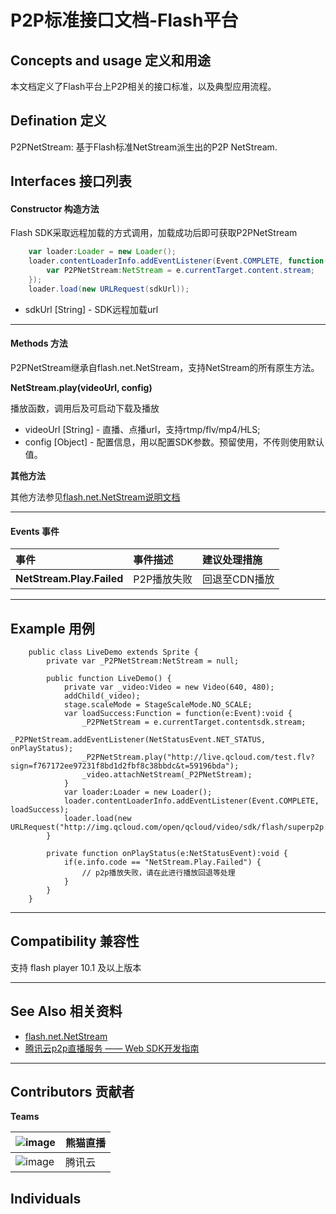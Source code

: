 # P2P标准接口文档-Flash平台

## Concepts and usage 定义和用途

本文档定义了Flash平台上P2P相关的接口标准，以及典型应用流程。

## Defination 定义

P2PNetStream: 基于Flash标准NetStream派生出的P2P NetStream.

## Interfaces 接口列表

#### Constructor 构造方法
Flash SDK采取远程加载的方式调用，加载成功后即可获取P2PNetStream
```actionscript
    var loader:Loader = new Loader();
    loader.contentLoaderInfo.addEventListener(Event.COMPLETE, function(e:Event):void {
        var P2PNetStream:NetStream = e.currentTarget.content.stream;
    });
    loader.load(new URLRequest(sdkUrl));
```
- sdkUrl [String] - SDK远程加载url

---


#### Methods 方法
P2PNetStream继承自flash.net.NetStream，支持NetStream的所有原生方法。

**NetStream.play(videoUrl, config)**

播放函数，调用后及可启动下载及播放
- videoUrl [String] - 直播、点播url，支持rtmp/flv/mp4/HLS;
- config [Object] - 配置信息，用以配置SDK参数。预留使用，不传则使用默认值。

**其他方法**

其他方法参见[flash.net.NetStream说明文档](http://help.adobe.com/zh_CN/FlashPlatform/reference/actionscript/3/flash/net/NetStream.html)

---

#### Events 事件
| 事件 | 事件描述 | 建议处理措施 |
| :------------ | :------------ | :------------ |
| **NetStream.Play.Failed** | P2P播放失败 | 回退至CDN播放 |

---

## Example 用例

```
    public class LiveDemo extends Sprite {
        private var _P2PNetStream:NetStream = null;

        public function LiveDemo() {
            private var _video:Video = new Video(640, 480); 
            addChild(_video); 
            stage.scaleMode = StageScaleMode.NO_SCALE;
            var loadSuccess:Function = function(e:Event):void {
                _P2PNetStream = e.currentTarget.contentsdk.stream;
                _P2PNetStream.addEventListener(NetStatusEvent.NET_STATUS, onPlayStatus);
                _P2PNetStream.play("http://live.qcloud.com/test.flv?sign=f767172ee97231f8bd1d2fbf8c38bbdc&t=59196bda");
                _video.attachNetStream(_P2PNetStream);
            }
            var loader:Loader = new Loader();
            loader.contentLoaderInfo.addEventListener(Event.COMPLETE, loadSuccess); 
            loader.load(new URLRequest("http://img.qcloud.com/open/qcloud/video/sdk/flash/superp2p.swf"));
        }

        private function onPlayStatus(e:NetStatusEvent):void { 
            if(e.info.code == "NetStream.Play.Failed") {
                // p2p播放失败，请在此进行播放回退等处理
            }
        }
    }
```
---

## Compatibility 兼容性
支持 flash player 10.1 及以上版本

---
## See Also 相关资料
- [flash.net.NetStream](http://help.adobe.com/zh_CN/FlashPlatform/reference/actionscript/3/flash/net/NetStream.html)  
- [腾讯云p2p直播服务 —— Web SDK开发指南](https://github.com/Vbytes/flash-demo/blob/master/README.md)
---

## Contributors 贡献者

**Teams** 

![image](https://i.h2.pdim.gs/b2a97149ec43dfc95eb177508af29f6c.png) | 熊猫直播
---|---
![image](https://imgcache.qq.com/open_proj/proj_qcloud_v2/gateway/event/pc/tcc2017/css/img/logo1.png) | 腾讯云


**Individuals**   
-
